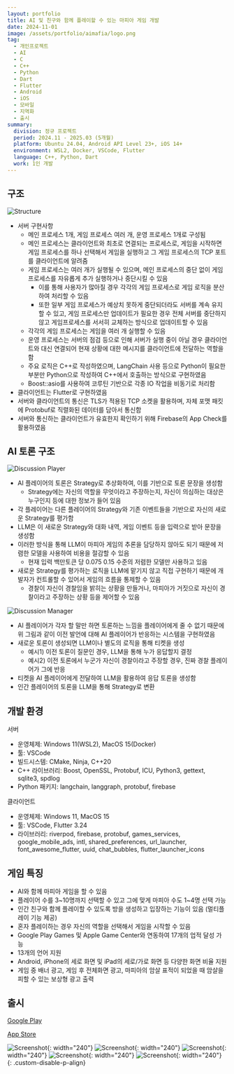 ```yaml
---
layout: portfolio
title: AI 및 친구와 함께 플레이할 수 있는 마피아 게임 개발
date: 2024-11-01
image: /assets/portfolio/aimafia/logo.png
tag:
  - 개인프로젝트
  - AI
  - C
  - C++
  - Python
  - Dart
  - Flutter
  - Android
  - iOS
  - 모바일
  - 지역화
  - 출시
summary:
  division: 정규 프로젝트
  period: 2024.11 - 2025.03 (5개월)
  platform: Ubuntu 24.04, Android API Level 23+, iOS 14+
  environment: WSL2, Docker, VSCode, Flutter
  language: C++, Python, Dart
  work: 1인 개발
---
```


## 구조

![Structure]({{site.baseurl}}/assets/portfolio/aimafia/aimafia-structure.png)

* 서버 구현사항
    * 메인 프로세스 1개, 게임 프로세스 여러 개, 운영 프로세스 1개로 구성됨
    * 메인 프로세스는 클라이언트와 최초로 연결되는 프로세스로, 게임을 시작하면 게임 프로세스를 하나 선택해서 게임을 실행하고 그 게임 프로세스의 TCP 포트를 클라이언트에 알려줌
    * 게임 프로세스는 여러 개가 실행될 수 있으며, 메인 프로세스의 중단 없이 게임 프로세스를 자유롭게 추가 실행하거나 중단시킬 수 있음
        * 이를 통해 사용자가 많아질 경우 각각의 게임 프로세스로 게임 로직을 분산하여 처리할 수 있음
        * 또한 일부 게임 프로세스가 예상치 못하게 중단되더라도 서버를 계속 유지할 수 있고, 게임 프로세스만 업데이트가 필요한 경우 전체 서버를 중단하지 않고 게임프로세스를 서서히 교체하는 방식으로 업데이트할 수 있음
    * 각각의 게임 프로세스는 게임을 여러 개 실행할 수 있음
    * 운영 프로세스는 서버의 점검 등으로 인해 서버가 실행 중이 아닐 경우 클라이언트와 대신 연결되어 현재 상황에 대한 메시지를 클라이언트에 전달하는 역할을 함
    * 주요 로직은 C++로 작성하였으며, LangChain 사용 등으로 Python이 필요한 부분만 Python으로 작성하여 C++에서 호출하는 방식으로 구현하였음
    * Boost::asio를 사용하여 코루틴 기반으로 각종 IO 작업을 비동기로 처리함
* 클라이언트는 Flutter로 구현하였음
* 서버와 클라이언트의 통신은 TLS가 적용된 TCP 소켓을 활용하며, 자체 포맷 패킷에 Protobuf로 직렬화된 데이터를 담아서 통신함
* 서버와 통신하는 클라이언트가 유효한지 확인하기 위해 Firebase의 App Check를 활용하였음

## AI 토론 구조

![Discussion Player]({{site.baseurl}}/assets/portfolio/aimafia/discussion-player.png)

* AI 플레이어의 토론은 Strategy로 추상화하여, 이를 기반으로 토론 문장을 생성함
    * Strategy에는 자신의 역할을 무엇이라고 주장하는지, 자신이 의심하는 대상은 누구인지 등에 대한 정보가 들어 있음
* 각 플레이어는 다른 플레이어의 Strategy와 기존 이벤트들을 기반으로 자신의 새로운 Strategy를 평가함
* LLM은 이 새로운 Strategy와 대화 내역, 게임 이벤트 등을 입력으로 받아 문장을 생성함
* 이러한 방식을 통해 LLM이 마피아 게임의 추론을 담당하지 않아도 되기 때문에 저렴한 모델을 사용하여 비용을 절감할 수 있음
    * 현재 입력 백만토큰 당 $0.075~$0.15 수준의 저렴한 모델만 사용하고 있음
* 새로운 Strategy를 평가하는 로직을 LLM에 맡기지 않고 직접 구현하기 때문에 개발자가 컨트롤할 수 있어서 게임의 흐름을 통제할 수 있음
    * 경찰이 자신이 경찰임을 밝히는 상황을 만들거나, 마피아가 거짓으로 자신이 경찰이라고 주장하는 상황 등을 제어할 수 있음

![Discussion Manager]({{site.baseurl}}/assets/portfolio/aimafia/discussion-manager.png)

* AI 플레이어가 각자 할 말만 하면 토론하는 느낌을 플레이어에게 줄 수 없기 때문에 위 그림과 같이 이전 발언에 대해 AI 플레이어가 반응하는 시스템을 구현하였음
* 새로운 토론이 생성되면 LLM이나 별도의 로직을 통해 티켓을 생성
    * 예시1) 이전 토론이 질문인 경우, LLM을 통해 누가 응답할지 결정
    * 예시2) 이전 토론에서 누군가 자신이 경찰이라고 주장할 경우, 진짜 경찰 플레이어가 그에 반응
* 티켓을 AI 플레이어에게 전달하여 LLM을 활용하여 응답 토론을 생성함
* 인간 플레이어의 토론을 LLM을 통해 Strategy로 변환

## 개발 환경

서버
* 운영체제: Windows 11(WSL2), MacOS 15(Docker)
* 툴: VSCode
* 빌드시스템: CMake, Ninja, C++20
* C++ 라이브러리: Boost, OpenSSL, Protobuf, ICU, Python3, gettext, sqlite3, spdlog
* Python 패키지: langchain, langgraph, protobuf, firebase

클라이언트
* 운영체제: Windows 11, MacOS 15
* 툴: VSCode, Flutter 3.24
* 라이브러리: riverpod, firebase, protobuf, games_services, google_mobile_ads, intl, shared_preferences, url_launcher, font_awesome_flutter, uuid, chat_bubbles, flutter_launcher_icons

## 게임 특징

* AI와 함께 마피아 게임을 할 수 있음
* 플레이어 수를 3~10명까지 선택할 수 있고 그에 맞게 마피아 수도 1~4명 선택 가능
* 인간 친구와 함께 플레이할 수 있도록 방을 생성하고 입장하는 기능이 있음 (멀티플레이 기능 제공)
* 혼자 플레이하는 경우 자신의 역할을 선택해서 게임을 시작할 수 있음
* Google Play Games 및 Apple Game Center와 연동하여 17개의 업적 달성 가능
* 13개의 언어 지원
* Android, iPhone의 세로 화면 및 iPad의 세로/가로 화면 등 다양한 화면 비율 지원
* 게임 중 배너 광고, 게임 후 전체화면 광고, 마피아의 암살 표적이 되었을 때 암살을 피할 수 있는 보상형 광고 출력

## 출시

[Google Play](https://play.google.com/store/apps/details?id=com.ninewands.aimafia)

[App Store](https://apps.apple.com/app/ai-mafia-game/id6741802923)

![Screenshot]({{site.baseurl}}/assets/portfolio/aimafia/screenshot01.png){: width="240"}
![Screenshot]({{site.baseurl}}/assets/portfolio/aimafia/screenshot00.png){: width="240"}
![Screenshot]({{site.baseurl}}/assets/portfolio/aimafia/screenshot02.png){: width="240"}
![Screenshot]({{site.baseurl}}/assets/portfolio/aimafia/screenshot03.png){: width="240"}
![Screenshot]({{site.baseurl}}/assets/portfolio/aimafia/screenshot04.png){: width="240"}
{: .custom-disable-p-align}
